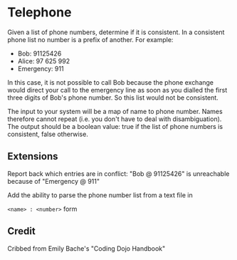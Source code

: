 Telephone
=========

Given a list of phone numbers, determine if it is consistent. In a
consistent phone list no number is a prefix of another. For example:

* Bob: 91125426
* Alice: 97 625 992
* Emergency: 911

In this case, it is not possible to call Bob because the phone
exchange would direct your call to the emergency line as soon as you
dialled the first three digits of Bob's phone number. So this list
would not be consistent.

The input to your system will be a map of name to phone number.  Names
therefore cannot repeat (i.e. you don't have to deal with
disambiguation).  The output should be a boolean value: true if the 
list of phone numbers is consistent, false otherwise.

Extensions
----------

Report back which entries are in conflict: "Bob @ 91125426" is unreachable 
because of "Emergency @ 911"

Add the ability to parse the phone number list from a text file in

`<name> : <number>` form

Credit
------

Cribbed from Emily Bache's "Coding Dojo Handbook"
